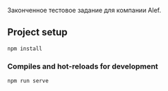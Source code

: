 Законченное тестовое задание для компании Alef.

## Project setup
```
npm install
```

### Compiles and hot-reloads for development
```
npm run serve

